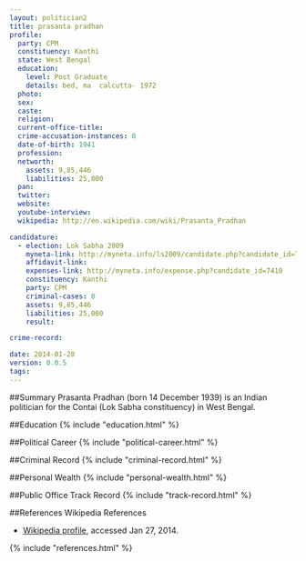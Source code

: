 ```yaml
---
layout: politician2
title: prasanta pradhan
profile: 
  party: CPM
  constituency: Kanthi
  state: West Bengal
  education: 
    level: Post Graduate
    details: bed, ma  calcutta- 1972
  photo: 
  sex: 
  caste: 
  religion: 
  current-office-title: 
  crime-accusation-instances: 0
  date-of-birth: 1941
  profession: 
  networth: 
    assets: 9,85,446
    liabilities: 25,000
  pan: 
  twitter: 
  website: 
  youtube-interview: 
  wikipedia: http://en.wikipedia.com/wiki/Prasanta_Pradhan

candidature: 
  - election: Lok Sabha 2009
    myneta-link: http://myneta.info/ls2009/candidate.php?candidate_id=7410
    affidavit-link: 
    expenses-link: http://myneta.info/expense.php?candidate_id=7410
    constituency: Kanthi 
    party: CPM
    criminal-cases: 0
    assets: 9,85,446
    liabilities: 25,000
    result:  

crime-record: 

date: 2014-01-28
version: 0.0.5
tags: 
---
```

##Summary
Prasanta Pradhan (born 14 December 1939) is an Indian politician for the Contai (Lok Sabha constituency) in West Bengal.


##Education
{% include "education.html" %}


##Political Career
{% include "political-career.html" %}


##Criminal Record
{% include "criminal-record.html" %}


##Personal Wealth
{% include "personal-wealth.html" %}


##Public Office Track Record
{% include "track-record.html" %}


##References
Wikipedia References
- [Wikipedia profile]({{page.profile.wikipedia}}), accessed Jan 27, 2014.



{% include "references.html" %}